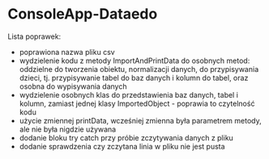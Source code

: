 # ConsoleApp-Dataedo
Lista poprawek:
- poprawiona nazwa pliku csv
- wydzielenie kodu z metody ImportAndPrintData do osobnych metod: oddzielne do tworzenia obiektu, normalizacji danych, do przypisywania dzieci, tj. przypisywanie tabel do baz danych i kolumn do tabel, oraz osobna do wypisywania danych
- wydzielenie osobnych klas do przedstawienia baz danych, tabel i kolumn, zamiast jednej klasy ImportedObject - poprawia to czytelność kodu
- użycie zmiennej printData, wcześniej zmienna była parametrem metody, ale nie była nigdzie używana
- dodanie bloku try catch przy próbie zczytywania danych z pliku
- dodanie sprawdzenia czy zczytana linia w pliku nie jest pusta
